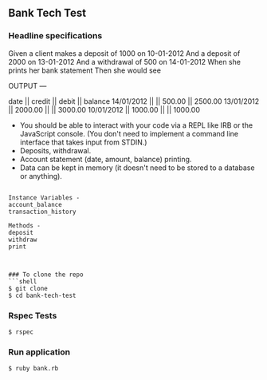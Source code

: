 ## Bank Tech Test
### Headline specifications

Given a client makes a deposit of 1000 on 10-01-2012 
And a deposit of 2000 on 13-01-2012 
And a withdrawal of 500 on 14-01-2012 
When she prints her bank statement
Then she would see

OUTPUT —

date || credit || debit || balance
14/01/2012 || || 500.00 || 2500.00
13/01/2012 || 2000.00 || || 3000.00
10/01/2012 || 1000.00 || || 1000.00


* You should be able to interact with your code via a REPL like IRB or the JavaScript console. (You don't need to implement a command line interface that takes input from STDIN.)
* Deposits, withdrawal.
* Account statement (date, amount, balance) printing.
* Data can be kept in memory (it doesn't need to be stored to a database or anything).


```Class - Bank

Instance Variables -
account_balance
transaction_history

Methods -
deposit
withdraw
print



### To clone the repo
```shell
$ git clone 
$ cd bank-tech-test
```
### Rspec Tests
```shell
$ rspec
```
### Run application
```REPL
$ ruby bank.rb
```